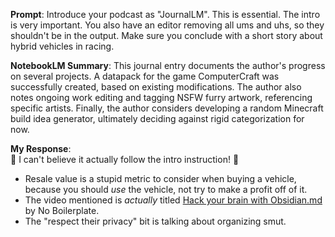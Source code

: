 **Prompt**: Introduce your podcast as "JournalLM". This is essential. The intro is very important. You also have an editor removing all ums and uhs, so they shouldn't be in the output. Make sure you conclude with a short story about hybrid vehicles in racing.

**NotebookLM Summary**: This journal entry documents the author's progress on several projects. A datapack for the game ComputerCraft was successfully created, based on existing modifications. The author also notes ongoing work editing and tagging NSFW furry artwork, referencing specific artists. Finally, the author considers developing a random Minecraft build idea generator, ultimately deciding against rigid categorization for now.

**My Response**:  
🎉 I can't believe it actually follow the intro instruction! 🎉

- Resale value is a stupid metric to consider when buying a vehicle, because you should *use* the vehicle, not try to make a profit off of it.
- The video mentioned is *actually* titled [Hack your brain with Obsidian.md](https://youtube.com/watch?v=DbsAQSIKQXk) by No Boilerplate.
- The "respect their privacy" bit is talking about organizing smut.
